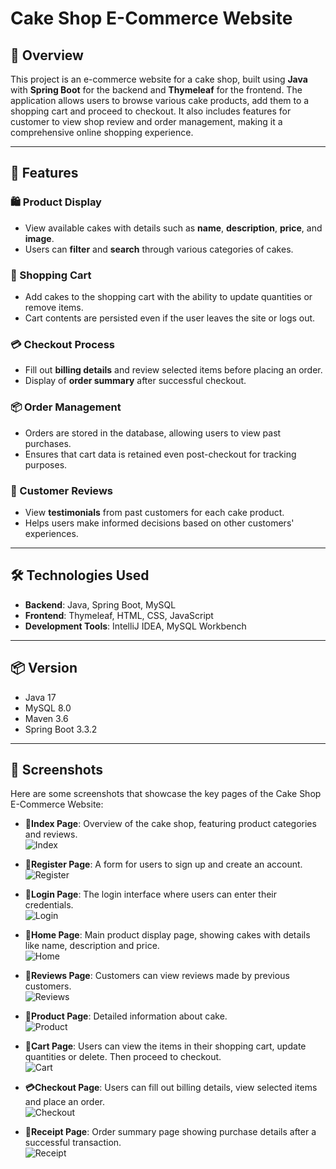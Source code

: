 # Cake Shop E-Commerce Website

## 🎂 Overview

This project is an e-commerce website for a cake shop, built using **Java** with **Spring Boot** for the backend and **Thymeleaf** for the frontend. The application allows users to browse various cake products, add them to a shopping cart and proceed to checkout. It also includes features for customer to view shop review and order management, making it a comprehensive online shopping experience.

---

## 🚀 Features

### 🛍️ Product Display
- View available cakes with details such as **name**, **description**, **price**, and **image**.
- Users can **filter** and **search** through various categories of cakes.

### 🛒 Shopping Cart
- Add cakes to the shopping cart with the ability to update quantities or remove items.
- Cart contents are persisted even if the user leaves the site or logs out.

### 💳 Checkout Process
- Fill out **billing details** and review selected items before placing an order.
- Display of **order summary** after successful checkout.

### 📦 Order Management
- Orders are stored in the database, allowing users to view past purchases.
- Ensures that cart data is retained even post-checkout for tracking purposes.

### 🌟 Customer Reviews
- View **testimonials** from past customers for each cake product.
- Helps users make informed decisions based on other customers' experiences.

---
  
## 🛠️ Technologies Used

- **Backend**: Java, Spring Boot, MySQL
- **Frontend**: Thymeleaf, HTML, CSS, JavaScript
- **Development Tools**: IntelliJ IDEA, MySQL Workbench

---

## 📦 Version
- Java 17
- MySQL 8.0
- Maven 3.6
- Spring Boot 3.3.2

---
  
## 📸 Screenshots

Here are some screenshots that showcase the key pages of the Cake Shop E-Commerce Website:

- **🔖Index Page**: Overview of the cake shop, featuring product categories and reviews.  
  ![Index](screenshot/Index.PNG)

- **📝Register Page**: A form for users to sign up and create an account.  
  ![Register](screenshot/Register.PNG)

- **🔑Login Page**: The login interface where users can enter their credentials.  
  ![Login](screenshot/Login.PNG)

- **🍰Home Page**: Main product display page, showing cakes with details like name, description and price.  
  ![Home](screenshot/Home.PNG)

- **💬Reviews Page**: Customers can view reviews made by previous customers.  
  ![Reviews](screenshot/Reviews.PNG)

- **📄Product Page**: Detailed information about cake.  
  ![Product](screenshot/Product.PNG)

- **🛒Cart Page**: Users can view the items in their shopping cart, update quantities or delete. Then proceed to checkout.  
  ![Cart](screenshot/Cart.PNG)

- **💳Checkout Page**: Users can fill out billing details, view selected items and place an order.  
  ![Checkout](screenshot/Checkout.PNG)

- **🧾Receipt Page**: Order summary page showing purchase details after a successful transaction.  
  ![Receipt](screenshot/Receipt.PNG)








